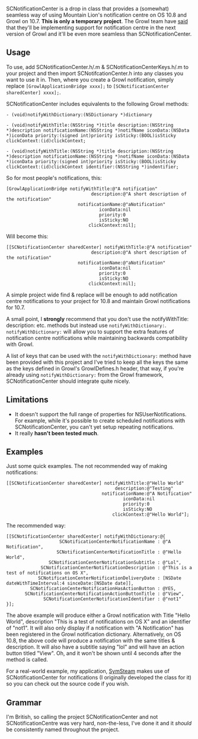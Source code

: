 SCNotificationCenter is a drop in class that provides a (somewhat) seamless way of using Mountain Lion's notification centre on OS 10.8 and Growl on 10.7. **This is only a temporary project**. The Growl team have [said](http://growl.posterous.com/going-forward-with-growl-and-notification-cen) that they'll be implementing support for notification centre in the next version of Growl and it'll be even more seamless than SCNotificationCenter. 

## Usage

To use, add SCNotificationCenter.h/.m & SCNotificationCenterKeys.h/.m to your project and then import SCNotifcationCenter.h into any classes you want to use it in. Then, where you create a Growl notification, simply replace `[GrowlApplicationBridge xxxx];` to `[SCNotificationCenter sharedCenter] xxxx];`. 

SCNotificationCenter includes equivalents to the following Growl methods:

`- (void)notifyWithDictionary:(NSDictionary *)dictionary`

`- (void)notifyWithTitle:(NSString *)title description:(NSString *)description notificationName:(NSString *)notifName iconData:(NSData *)iconData priority:(signed int)priority isSticky:(BOOL)isSticky clickContext:(id)clickContext;`

`- (void)notifyWithTitle:(NSString *)title description:(NSString *)description notificationName:(NSString *)notifName iconData:(NSData *)iconData priority:(signed int)priority isSticky:(BOOL)isSticky clickContext:(id)clickContext identifier:(NSString *)indentifier;`

So for most people's notifications, this:

```
[GrowlApplicationBridge notifyWithTitle:@"A notification"
                                description:@"A short description of the notification"
                           notificationName:@"aNotification"
                                   iconData:nil
                                   priority:0
                                   isSticky:NO
                               clickContext:nil];
```

Will become this:

```
[[SCNotificationCenter sharedCenter] notifyWithTitle:@"A notification"
                                description:@"A short description of the notification"
                           notificationName:@"aNotification"
                                   iconData:nil
                                   priority:0
                                   isSticky:NO
                               clickContext:nil];
```

A simple project wide find & replace will be enough to add notification centre notifications to your project for 10.8 and maintain Growl notifications for 10.7. 

A small point, I **strongly** recommend that you don't use the notifyWithTitle: description: etc. methods but instead use `notifyWithDictionary:`. `notifyWithDictionary:` will allow you to support the extra features of notification centre notifications while maintaining backwards compatibility with Growl. 

A list of keys that can be used with the `notifyWithDictionary:` method have been provided with this project and I've tried to keep all the keys the same as the keys defined in Growl's GrowlDefines.h header, that way, if you're already using `notifyWithDictionary:` from the Growl framework, SCNotificationCenter should integrate quite nicely. 

## Limitations

- It doesn't support the full range of properties for NSUserNotifications. For example, while it's possible to create scheduled notifications with SCNotificationCenter, you can't yet setup repeating notifications. 
- It really **hasn't been tested much**.

## Examples

Just some quick examples. The not recommended way of making notifications:

```
[[SCNotificationCenter sharedCenter] notifyWithTitle:@"Hello World"
                                         description:@"Testing"
                                    notificationName:@"A Notification"
                                            iconData:nil
                                            priority:0
                                            isSticky:NO
                                        clickContext:@"Hello World"];
```

The recommended way:

```
[[SCNotificationCenter sharedCenter] notifyWithDictionary:@{
                    SCNotificationCenterNotificationName : @"A Notification",
                   SCNotificationCenterNotificationTitle : @"Hello World",
                SCNotificationCenterNotificationSubtitle : @"Lol",
             SCNotificationCenterNotificationDescription : @"This is a test of notifications on OS X",
            SCNotificationCenterNotificationDeliveryDate : [NSDate dateWithTimeInterval:4 sinceDate:[NSDate date]],
         SCNotificationCenterNotificationHasActionButton : @YES,
       SCNotificationCenterNotificationActionButtonTitle : @"View",
              SCNotificationCenterNotificationIdentifier : @"not1"
}];
```

The above example will produce either a Growl notification with Title "Hello World", description "This is a test of notifications on OS X" and an identifier of "not1". It will also only display if a notification with "A Notification" has been registered in the Growl notification dictionary. Alternatively, on OS 10.8, the above code will produce a notification with the same titles & description. It will also have a subtitle saying "lol" and will have an action button titled "View". Oh, and it won't be shown until 4 seconds after the method is called. 

For a real-world example, my application, [SymSteam](https://github.com/alexjohnj/symsteam) makes use of SCNotificationCenter for notifications (I originally developed the class for it) so you can check out the source code if you wish. 

## Grammar

I'm British, so calling the project SCNotificationCenter and not SCNotificationCentre was very hard, non-the-less, I've done it and it *should* be consistently named throughout the project.